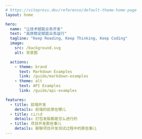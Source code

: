 ```yaml
---
# https://vitepress.dev/reference/default-theme-home-page
layout: home

hero:
  name: "让技术赋能业务开发"
  text: "高效稳定赋能业务运行"
  tagline: "Keep Reading, Keep Thinking, Keep Coding"
  image:
    src: /background.svg
    alt: 背景图

  actions:
    - theme: brand
      text: Markdown Examples
      link: /guide/markdown-examples
    - theme: alt
      text: API Examples
      link: /guide/api-examples

features:
  - title: 前端开发
    details: 前端的前景在哪儿
  - title: ci/cd
    details: 打包发版都是怎么进行的
  - title: 项目开发那些事儿
    details: 聊聊项目开发测试过程中的那些事儿
---
```



